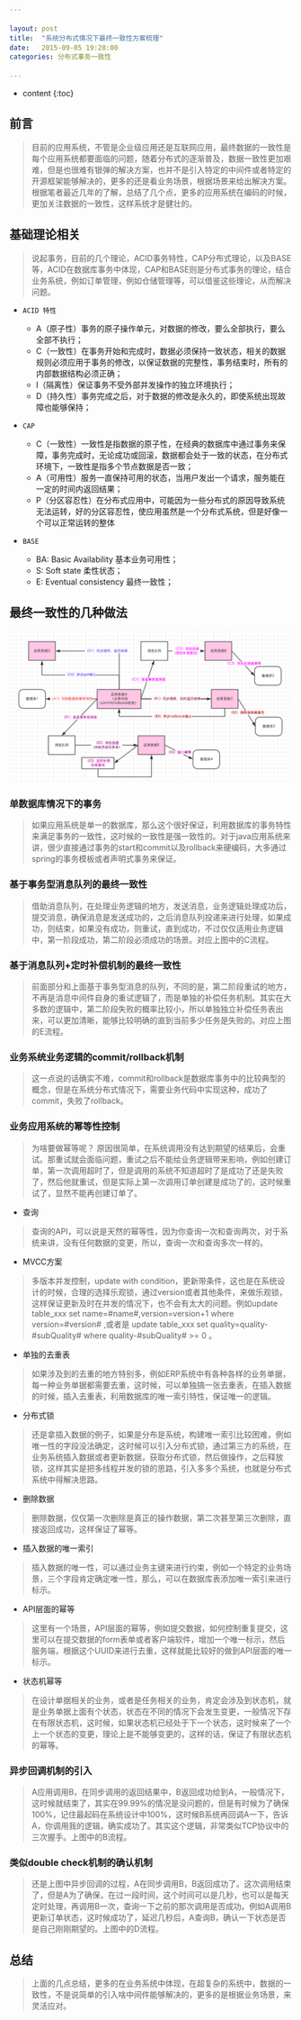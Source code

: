 ```yaml
---

layout: post
title:  "系统分布式情况下最终一致性方案梳理"
date:   2015-09-05 19:28:00
categories: 分布式事务一致性

---
```



* content
{:toc}

## 前言
> 目前的应用系统，不管是企业级应用还是互联网应用，最终数据的一致性是每个应用系统都要面临的问题，随着分布式的逐渐普及，数据一致性更加艰难，但是也很难有银弹的解决方案，也并不是引入特定的中间件或者特定的开源框架能够解决的，更多的还是看业务场景，根据场景来给出解决方案。根据笔者最近几年的了解，总结了几个点，更多的应用系统在编码的时候，更加关注数据的一致性，这样系统才是健壮的。

## 基础理论相关
> 说起事务，目前的几个理论，ACID事务特性，CAP分布式理论，以及BASE等，ACID在数据库事务中体现，CAP和BASE则是分布式事务的理论，结合业务系统，例如订单管理，例如仓储管理等，可以借鉴这些理论，从而解决问题。

+ `ACID 特性`
	+ A（原子性）事务的原子操作单元，对数据的修改，要么全部执行，要么全部不执行；
	+ C（一致性）在事务开始和完成时，数据必须保持一致状态，相关的数据规则必须应用于事务的修改，以保证数据的完整性，事务结束时，所有的内部数据结构必须正确；
	+ I（隔离性）保证事务不受外部并发操作的独立环境执行；
	+ D（持久性）事务完成之后，对于数据的修改是永久的，即使系统出现故障也能够保持；

+ `CAP`
	+ C（一致性）一致性是指数据的原子性，在经典的数据库中通过事务来保障，事务完成时，无论成功或回滚，数据都会处于一致的状态，在分布式环境下，一致性是指多个节点数据是否一致；
	+ A（可用性）服务一直保持可用的状态，当用户发出一个请求，服务能在一定的时间内返回结果；
	+ P（分区容忍性）在分布式应用中，可能因为一些分布式的原因导致系统无法运转，好的分区容忍性，使应用虽然是一个分布式系统，但是好像一个可以正常运转的整体
+ `BASE`
	+ BA: Basic Availability 基本业务可用性；
	+ S: Soft state 柔性状态；
	+ E: Eventual consistency 最终一致性；  	

## 最终一致性的几种做法
![整体方案描述](https://raw.githubusercontent.com/iamzhongyong/pics/master/datatransantion-sloation.png)

### 单数据库情况下的事务
> 如果应用系统是单一的数据库，那么这个很好保证，利用数据库的事务特性来满足事务的一致性，这时候的一致性是强一致性的。对于java应用系统来讲，很少直接通过事务的start和commit以及rollback来硬编码，大多通过spring的事务模板或者声明式事务来保证。
	
### 基于事务型消息队列的最终一致性
> 借助消息队列，在处理业务逻辑的地方，发送消息，业务逻辑处理成功后，提交消息，确保消息是发送成功的，之后消息队列投递来进行处理，如果成功，则结束，如果没有成功，则重试，直到成功，不过仅仅适用业务逻辑中，第一阶段成功，第二阶段必须成功的场景。对应上图中的C流程。

### 基于消息队列+定时补偿机制的最终一致性
> 前面部分和上面基于事务型消息的队列，不同的是，第二阶段重试的地方，不再是消息中间件自身的重试逻辑了，而是单独的补偿任务机制。其实在大多数的逻辑中，第二阶段失败的概率比较小，所以单独独立补偿任务表出来，可以更加清晰，能够比较明确的直到当前多少任务是失败的。对应上图的E流程。

### 业务系统业务逻辑的commit/rollback机制
> 这一点说的话确实不难，commit和rollback是数据库事务中的比较典型的概念，但是在系统分布式情况下，需要业务代码中实现这种，成功了commit，失败了rollback。

### 业务应用系统的幂等性控制

> 为啥要做幂等呢？ 原因很简单，在系统调用没有达到期望的结果后，会重试。那重试就会面临问题，重试之后不能给业务逻辑带来影响，例如创建订单，第一次调用超时了，但是调用的系统不知道超时了是成功了还是失败了，然后他就重试，但是实际上第一次调用订单创建是成功了的，这时候重试了，显然不能再创建订单了。

+ 查询

> 查询的API，可以说是天然的幂等性，因为你查询一次和查询两次，对于系统来讲，没有任何数据的变更，所以，查询一次和查询多次一样的。
 
+  MVCC方案

> 多版本并发控制，update with condition，更新带条件，这也是在系统设计的时候，合理的选择乐观锁，通过version或者其他条件，来做乐观锁，这样保证更新及时在并发的情况下，也不会有太大的问题。例如update table_xxx set name=#name#,version=version+1 where version=#version# ,或者是 update table_xxx set quality=quality-#subQuality# where quality-#subQuality# >= 0 。
 
+ 单独的去重表

> 如果涉及到的去重的地方特别多，例如ERP系统中有各种各样的业务单据，每一种业务单据都需要去重，这时候，可以单独搞一张去重表，在插入数据的时候，插入去重表，利用数据库的唯一索引特性，保证唯一的逻辑。
 
+ 分布式锁

> 还是拿插入数据的例子，如果是分布是系统，构建唯一索引比较困难，例如唯一性的字段没法确定，这时候可以引入分布式锁，通过第三方的系统，在业务系统插入数据或者更新数据，获取分布式锁，然后做操作，之后释放锁，这样其实是把多线程并发的锁的思路，引入多多个系统，也就是分布式系统中得解决思路。
 
+ 删除数据

> 删除数据，仅仅第一次删除是真正的操作数据，第二次甚至第三次删除，直接返回成功，这样保证了幂等。
 
+ 插入数据的唯一索引

> 插入数据的唯一性，可以通过业务主键来进行约束，例如一个特定的业务场景，三个字段肯定确定唯一性，那么，可以在数据库表添加唯一索引来进行标示。
 
+ API层面的幂等

> 这里有一个场景，API层面的幂等，例如提交数据，如何控制重复提交，这里可以在提交数据的form表单或者客户端软件，增加一个唯一标示，然后服务端，根据这个UUID来进行去重，这样就能比较好的做到API层面的唯一标示。
 
+ 状态机幂等
 
> 在设计单据相关的业务，或者是任务相关的业务，肯定会涉及到状态机，就是业务单据上面有个状态，状态在不同的情况下会发生变更，一般情况下存在有限状态机，这时候，如果状态机已经处于下一个状态，这时候来了一个上一个状态的变更，理论上是不能够变更的，这样的话，保证了有限状态机的幂等。


### 异步回调机制的引入
> A应用调用B，在同步调用的返回结果中，B返回成功给到A，一般情况下，这时候就结束了，其实在99.99%的情况是没问题的，但是有时候为了确保100%，记住最起码在系统设计中100%，这时候B系统再回调A一下，告诉A，你调用我的逻辑，确实成功了。其实这个逻辑，非常类似TCP协议中的三次握手。上图中的B流程。

### 类似double check机制的确认机制
> 还是上图中异步回调的过程，A在同步调用B，B返回成功了。这次调用结束了，但是A为了确保，在过一段时间，这个时间可以是几秒，也可以是每天定时处理，再调用B一次，查询一下之前的那次调用是否成功。例如A调用B更新订单状态，这时候成功了，延迟几秒后，A查询B，确认一下状态是否是自己刚刚期望的。上图中的D流程。

## 总结

> 上面的几点总结，更多的在业务系统中体现，在超复杂的系统中，数据的一致性，不是说简单的引入啥中间件能够解决的，更多的是根据业务场景，来灵活应对。
